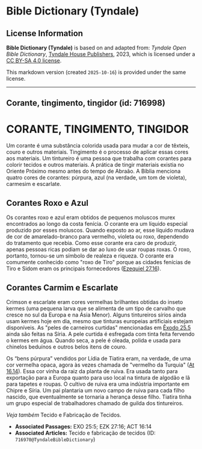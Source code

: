 # Bible Dictionary (Tyndale)

## License Information

**Bible Dictionary (Tyndale)** is based on and adapted from: _Tyndale Open Bible Dictionary_, [Tyndale House Publishers](https://tyndaleopenresources.com/), 2023, which is licensed under a [CC BY-SA 4.0 license](https://creativecommons.org/licenses/by-sa/4.0/legalcode.en).

This markdown version (created `2025-10-16`) is provided under the same license.



--------------------------------

## Corante, tingimento, tingidor (id: 716998)

CORANTE, TINGIMENTO, TINGIDOR
=============================

Um corante é uma substância colorida usada para mudar a cor de têxteis, couro e outros materiais. Tingimento é o processo de aplicar essas cores aos materiais. Um tintureiro é uma pessoa que trabalha com corantes para colorir tecidos e outros materiais. A prática de tingir materiais existia no Oriente Próximo mesmo antes do tempo de Abraão. A Bíblia menciona quatro cores de corantes: púrpura, azul (na verdade, um tom de violeta), carmesim e escarlate.

Corantes Roxo e Azul
--------------------

Os corantes roxo e azul eram obtidos de pequenos moluscos murex encontrados ao longo da costa fenícia. O corante era um líquido especial produzido por esses moluscos. Quando exposto ao ar, esse líquido mudava de cor de amarelado\-branco para vermelho, violeta ou roxo, dependendo do tratamento que recebia. Como esse corante era caro de produzir, apenas pessoas ricas podiam se dar ao luxo de usar roupas roxas. O roxo, portanto, tornou\-se um símbolo de realeza e riqueza. O corante era comumente conhecido como "roxo de Tiro" porque as cidades fenícias de Tiro e Sidom eram os principais fornecedores ([Ezequiel 27\.16](https://ref.ly/Ezek27:16)).

Corantes Carmim e Escarlate
---------------------------

Crimson e escarlate eram cores vermelhas brilhantes obtidas do inseto kermes (uma pequena larva que se alimenta de um tipo de carvalho que cresce no sul da Europa e na Ásia Menor). Alguns tintureiros sírios ainda usam kermes hoje em dia, mesmo que tinturas europeias artificiais estejam disponíveis. As "peles de carneiros curtidas" mencionadas em [Êxodo 25\.5](https://ref.ly/Exod25:5) ainda são feitas na Síria. A pele curtida é esfregada com tinta feita fervendo o kermes em água. Quando seca, a pele é oleada, polida e usada para chinelos beduínos e outros belos itens de couro.

Os “bens púrpura” vendidos por Lídia de Tiatira eram, na verdade, de uma cor vermelha opaca, agora às vezes chamada de "vermelho da Turquia" ([At 16\.14](https://ref.ly/Acts16:14)). Essa cor vinha da raiz da planta de ruiva. Era usada tanto para exportação para a Europa quanto para uso local na tintura de algodão e lã para tapetes e roupas. O cultivo de ruiva era uma indústria importante em Chipre e Síria. Um pai plantaria um novo campo de ruiva para cada filho nascido, que eventualmente se tornaria a herança desse filho. Tiatira tinha um grupo especial de trabalhadores chamado de guilda dos tintureiros.

*Veja também* Tecido e Fabricação de Tecidos.

* **Associated Passages:** EXO 25:5; EZK 27:16; ACT 16:14
* **Associated Articles:** Tecido e fabricação de tecidos (ID: `716970@TyndaleBibleDictionary`)

